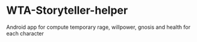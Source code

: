 # WTA-Storyteller-helper
Android app for compute temporary rage, willpower, gnosis and health for each character 
